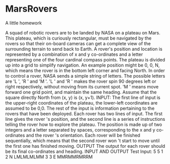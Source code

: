 MarsRovers
==========

A little homework

A squad of robotic rovers are to be landed by NASA on a plateau on Mars.
This plateau, which is curiously rectangular, must be navigated by the rovers so that their on-board cameras can get a complete view of the surrounding terrain to send back to Earth.
A rover's position and location is represented by a combination of x and y co-ordinates and a letter representing one of the four cardinal compass points. The plateau is divided up into a grid to simplify navigation. An example position might be 0, 0, N, which means the rover is in the bottom left corner and facing North.
In order to control a rover, NASA sends a simple string of letters. The possible letters are 'L ', 'R ' and 'M '. 'L ' and 'R ' makes the rover spin 90 degrees left or right respectively, without moving from its current spot.
'M ' means move forward one grid point, and maintain the same heading.
Assume that the square directly North from (x, y) is (x, y+1).
INPUT:
The first line of input is the upper-right coordinates of the plateau, the lower-left coordinates are assumed to be 0,0.
The rest of the input is information pertaining to the rovers that have been deployed. Each rover has two lines of input. The first line gives the rover 's position, and the second line is a series of instructions telling the rover how to explore the plateau.
The position is made up of two integers and a letter separated by spaces, corresponding to the x and y co-ordinates and the rover 's orientation.
Each rover will be finished sequentially, which means that the second rover won 't start to move until the first one has finished moving.
OUTPUT
The output for each rover should be its final co-ordinates and heading.
INPUT AND OUTPUT
Test Input:
5 5
1 2 N
LMLMLMLMM
3 3 E
MMRMMRMRRM
